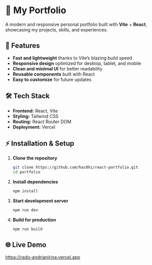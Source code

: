 # 🌟 My Portfolio

A modern and responsive personal portfolio built with **Vite** + **React**, showcasing my projects, skills, and experiences.

## 🚀 Features
- **Fast and lightweight** thanks to Vite’s blazing build speed
- **Responsive design** optimized for desktop, tablet, and mobile
- **Clean and minimal UI** for better readability
- **Reusable components** built with React
- **Easy to customize** for future updates

## 🛠️ Tech Stack
- **Frontend:** React, Vite
- **Styling:** Tailwind CSS
- **Routing:** React Router DOM
- **Deployment:** Vercel


## ⚡ Installation & Setup
1. **Clone the repository**
   ```bash
   git clone https://github.com/hac8hi/react-portfolio.git
   cd portfolio
   ```
2. **Install dependencies**
   ```bash
   npm install
   ```
3. **Start development server**
   ```bash
   npm run dev
   ```
4. **Build for production**
   ```bash
   npm run build
   ```


## 🌐 Live Demo
https://rado-andrianirina.vercel.app

